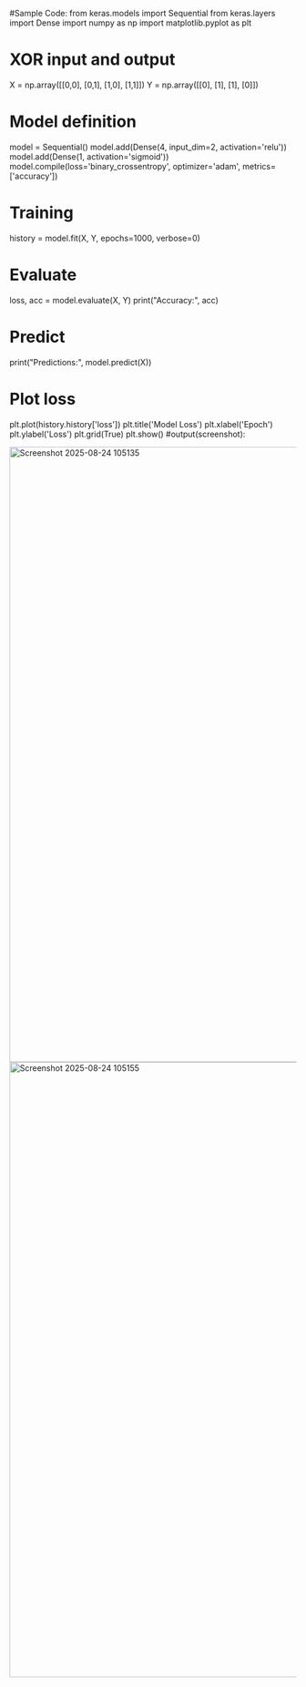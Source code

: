 #Sample Code:
from keras.models import Sequential
from keras.layers import Dense
import numpy as np
import matplotlib.pyplot as plt
# XOR input and output
X = np.array([[0,0], [0,1], [1,0], [1,1]])
Y = np.array([[0], [1], [1], [0]])
# Model definition
model = Sequential()
model.add(Dense(4, input_dim=2, activation='relu'))
model.add(Dense(1, activation='sigmoid'))
model.compile(loss='binary_crossentropy', optimizer='adam', metrics=['accuracy'])
# Training
history = model.fit(X, Y, epochs=1000, verbose=0)
# Evaluate
loss, acc = model.evaluate(X, Y)
print("Accuracy:", acc)
# Predict
print("Predictions:", model.predict(X))
# Plot loss
plt.plot(history.history['loss'])
plt.title('Model Loss')
plt.xlabel('Epoch')
plt.ylabel('Loss')
plt.grid(True)
plt.show()
#output(screenshot):

<img width="1920" height="1080" alt="Screenshot 2025-08-24 105135" src="https://github.com/user-attachments/assets/b17bac46-60c4-4025-82c0-59621924698b" />
<img width="1920" height="1080" alt="Screenshot 2025-08-24 105155" src="https://github.com/user-attachments/assets/c34cf950-8424-4a58-8c29-e072ee6d5931" />



